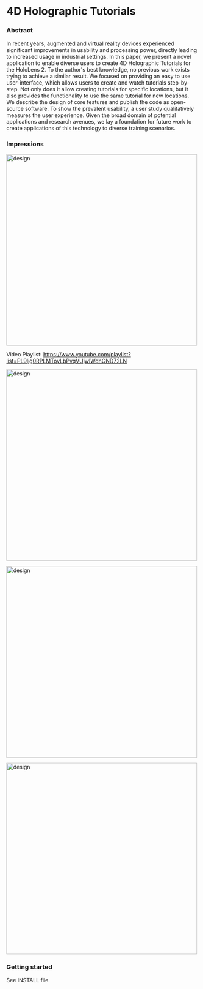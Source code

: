 # 4D Holographic Tutorials

### Abstract
In recent years, augmented and virtual reality devices experienced significant improvements in usability and processing power, directly leading to increased usage in industrial settings. In this paper, we present a novel application to enable diverse users to create 4D Holographic Tutorials for the HoloLens 2. To the author's best knowledge, no previous work exists trying to achieve a similar result. We focused on providing an easy to use user-interface, which allows users to create and watch tutorials step-by-step. Not only does it allow creating tutorials for specific locations, but it also provides the functionality to use the same tutorial for new locations. We describe the design of core features and publish the code as open-source software. To show the prevalent usability, a user study qualitatively measures the user experience. Given the broad domain of potential applications and research avenues, we lay a foundation for future work to create applications of this technology to diverse training scenarios.

### Impressions

<a href="https://www.youtube.com/playlist?list=PL9ljg0RPLMToyLbPvqVUjwlWdnGND72LN">
<p align="">
    <img src="https://user-images.githubusercontent.com/2311941/173391780-a71b4cdb-2424-43b2-94c7-88adbf715bb3.png" alt="design" width="500"/>
</p>
</a>

Video Playlist: https://www.youtube.com/playlist?list=PL9ljg0RPLMToyLbPvqVUjwlWdnGND72LN

<p align="">
    <img src="https://user-images.githubusercontent.com/2311941/173393117-ee452d04-7036-42cb-8e42-98f8d6ed74b4.png" alt="design" width="500"/>
</p>
<p align="">
    <img src="https://user-images.githubusercontent.com/2311941/173393182-5babfe24-5ff0-4018-bd91-25ccce06f77a.png" alt="design" width="500"/>
</p>

<p align="">
    <img src="https://user-images.githubusercontent.com/2311941/173393240-0f3cc725-edbe-49e5-93ab-379b24478c3a.png" alt="design" width="500"/>
</p>



### Getting started
See INSTALL file.
